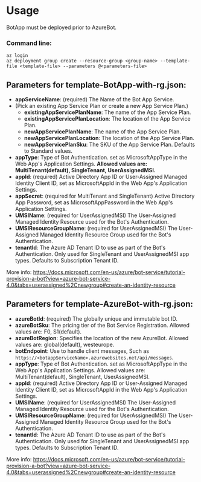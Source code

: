 # Usage
BotApp must be deployed prior to AzureBot.

### Command line:
`az login`<br>
`az deployment group create --resource-group <group-name> --template-file <template-file> --parameters @<parameters-file>`

## Parameters for template-BotApp-with-rg.json:

- **appServiceName**: (required)        The Name of the Bot App Service.
- (Pick an existing App Service Plan or create a new App Service Plan.)
  - **existingAppServicePlanName**:     The name of the App Service Plan.
  - **existingAppServicePlanLocation**: The location of the App Service Plan.
  - **newAppServicePlanName**:          The name of the App Service Plan.
  - **newAppServicePlanLocation**:      The location of the App Service Plan.
  - **newAppServicePlanSku**:           The SKU of the App Service Plan. Defaults to Standard values.
- **appType**:    Type of Bot Authentication. set as MicrosoftAppType in the Web App's Application Settings. **Allowed values are: MultiTenant(default), SingleTenant, UserAssignedMSI.**
- **appId**: (required)                                       Active Directory App ID or User-Assigned Managed Identity Client ID, set as MicrosoftAppId in the Web App's Application Settings.
- **appSecret**: (required for MultiTenant and SingleTenant)  Active Directory App Password, set as MicrosoftAppPassword in the Web App's Application Settings.
- **UMSIName**: (required for UserAssignedMSI)                The User-Assigned Managed Identity Resource used for the Bot's Authentication.
- **UMSIResourceGroupName**: (required for UserAssignedMSI)   The User-Assigned Managed Identity Resource Group used for the Bot's Authentication.
- **tenantId**:   The Azure AD Tenant ID to use as part of the Bot's Authentication. Only used for SingleTenant and UserAssignedMSI app types. Defaults to Subscription Tenant ID.

More info: https://docs.microsoft.com/en-us/azure/bot-service/tutorial-provision-a-bot?view=azure-bot-service-4.0&tabs=userassigned%2Cnewgroup#create-an-identity-resource

## Parameters for template-AzureBot-with-rg.json:

- **azureBotId**: (required)          The globally unique and immutable bot ID.
- **azureBotSku**:                    The pricing tier of the Bot Service Registration. Allowed values are: F0, S1(default).
- **azureBotRegion**:                 Specifies the location of the new AzureBot. Allowed values are: global(default), westeurope.
- **botEndpoint**:                    Use to handle client messages, Such as `https://<botappServiceName>.azurewebsites.net/api/messages`.
- **appType**:   Type of Bot Authentication. set as MicrosoftAppType in the Web App's Application Settings. Allowed values are: MultiTenant(default), SingleTenant, UserAssignedMSI.
- **appId**: (required)                                       Active Directory App ID or User-Assigned Managed Identity Client ID, set as MicrosoftAppId in the Web App's Application Settings.
- **UMSIName**: (required for UserAssignedMSI)                The User-Assigned Managed Identity Resource used for the Bot's Authentication.
- **UMSIResourceGroupName**: (required for UserAssignedMSI)   The User-Assigned Managed Identity Resource Group used for the Bot's Authentication.
- **tenantId**:  The Azure AD Tenant ID to use as part of the Bot's Authentication. Only used for SingleTenant and UserAssignedMSI app types. Defaults to Subscription Tenant ID.

More info: https://docs.microsoft.com/en-us/azure/bot-service/tutorial-provision-a-bot?view=azure-bot-service-4.0&tabs=userassigned%2Cnewgroup#create-an-identity-resource